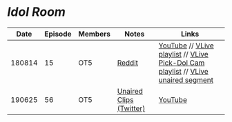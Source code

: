 # _Idol Room_


| Date   | Episode | Members | Notes                                                                                        | Links                                                                                                                                                                                                                                                                          |
|--------|---------|---------|----------------------------------------------------------------------------------------------|--------------------------------------------------------------------------------------------------------------------------------------------------------------------------------------------------------------------------------------------------------------------------------|
| 180814 | 15      | OT5     | [Reddit](https://www.reddit.com/r/idolroom/comments/9mtz8z/idol_room_e15_180814_red_velvet/) | [YouTube](https://youtu.be/V6iHHntIXvc) // [VLive playlist](https://www.vlive.tv/video/84627/playlist/84651) // [VLive Pick-Dol Cam playlist](https://www.vlive.tv/video/84607/playlist/84654) // [VLive unaired segment](https://www.vlive.tv/video/84506?channelCode=CB0685) |
| 190625 | 56      | OT5     | [Unaired Clips \(Twitter\)](https://twitter.com/dareumi1/status/1170498159124127744?s=20)    | [YouTube](https://youtu.be/A895yfmaS8E)                                                                                                                                                                                                                                        |
